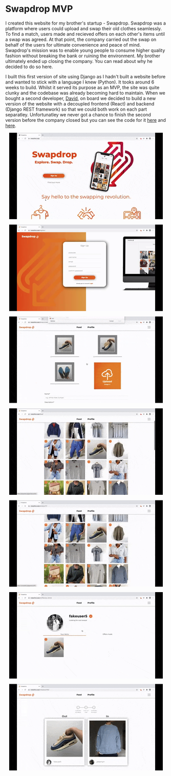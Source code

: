 # Swapdrop MVP

I created this website for my brother's startup - Swapdrop. Swapdrop was a platform where users could upload and swap their old clothes seamlessly. To find a match, users made and recieved offers on each other's items until a swap was agreed. At that point, the company carried out the swap on behalf of the users for ultimate convenience and peace of mind. Swapdrop's mission was to enable young people to consume higher quality fashion without breaking the bank or ruining the environment. My brother ultimately ended up closing the company. You can read about why he decided to do so here.


I built this first version of site using Django as I hadn't built a website before and wanted to stick with a language I knew (Python). It tooks around 6 weeks to build. Whilst it served its purpose as an MVP, the site was quite clunky and the codebase was already becoming hard to maintain. When we bought a second developer, [David](https://github.com/Da-byte), on board we decided to build a new version of the website with a decoupled frontend (React) and backend (Django REST framework) so that we could both work on each part separatley. Unfortunatley we never got a chance to finish the second version before the company closed but you can see the code for it [here](https://github.com/lukasmyth96/swapdrop.v2.backend) and [here](https://github.com/lukasmyth96/swapdrop.v2.frontend). 
  



<p align="center">
  <img src="demos/landing.gif">
</p>

<p align="center">
  <img src="demos/signup.gif">
</p>

<p align="center">
  <img src="demos/upload.gif">
</p>

<p align="center">
  <img src="demos/feed_and_product_detail.gif">
</p>

<p align="center">
  <img src="demos/make_offer.gif">
</p>

<p align="center">
  <img src="demos/review_offer.gif">
</p>

<p align="center">
  <img src="demos/checkout.gif">
</p>
